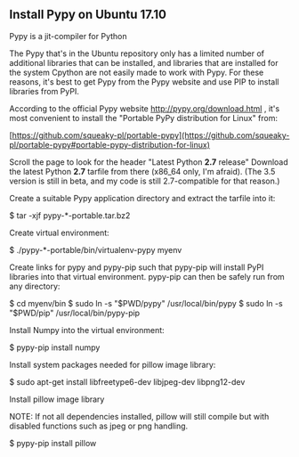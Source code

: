 ## Install Pypy on Ubuntu 17.10

Pypy is a jit-compiler for Python

The Pypy that's in the Ubuntu repository only has a limited number
of additional libraries that can be installed, and libraries that
are installed for the system Cpython are not easily made to work
with Pypy. For these reasons, it's best to get Pypy from the
Pypy website and use PIP to install libraries from PyPI.

According to the official Pypy website http://pypy.org/download.html ,
it's most convenient to install the
"Portable PyPy distribution for Linux" from:

[https://github.com/squeaky-pl/portable-pypy](https://github.com/squeaky-pl/portable-pypy#portable-pypy-distribution-for-linux)

Scroll the page to look for the header "Latest Python **2.7** release"
Download the latest Python **2.7** tarfile from there
(x86_64 only, I'm afraid). (The 3.5 version is still
in beta, and my code is still 2.7-compatible for that reason.)

Create a suitable Pypy application directory and extract the tarfile into it:

$ tar -xjf pypy-*-portable.tar.bz2

Create virtual environment:

$ ./pypy-*-portable/bin/virtualenv-pypy myenv

Create links for pypy and pypy-pip such that pypy-pip will install
PyPI libraries into that virtual environment. pypy-pip can then be
safely run from any directory:

$ cd myenv/bin
$ sudo ln -s "$PWD/pypy" /usr/local/bin/pypy
$ sudo ln -s "$PWD/pip" /usr/local/bin/pypy-pip

Install Numpy into the virtual environment:

$ pypy-pip install numpy

Install system packages needed for pillow image library:

$ sudo apt-get install libfreetype6-dev libjpeg-dev libpng12-dev

Install pillow image library

NOTE: If not all dependencies installed, pillow will still compile but
with disabled functions such as jpeg or png handling.

$ pypy-pip install pillow




